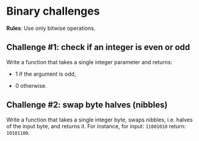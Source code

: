 # Binary challenges

**Rules**: Use only bitwise operations.

## Challenge #1: check if an integer is even or odd

Write a function that takes a single integer parameter and returns:

- 1 if the argument is odd,

- 0 otherwise.

## Challenge #2: swap  byte halves (nibbles)

Write a function that takes a single integer byte, swaps nibbles, i.e. halves of the input byte, and returns it. For instance, for input: `11001010` return: `10101100`.
